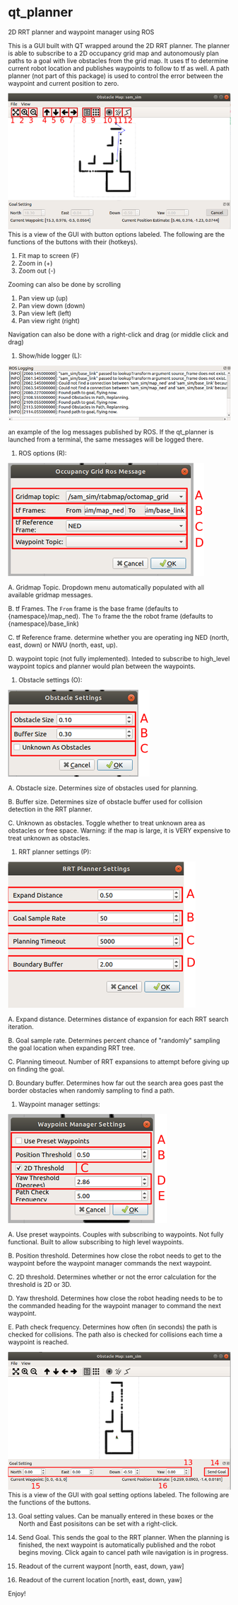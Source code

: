 # qt_planner
2D RRT planner and waypoint manager using ROS

This is a GUI built with QT wrapped around the 2D RRT planner.
The planner is able to subscribe to a 2D occupancy grid map and autonomously plan paths to a goal with live obstacles from the grid map. It uses tf to determine current robot location and publishes waypoints to follow to tf as well. A path planner (not part of this package) is used to control the error between the waypoint and current position to zero.

![qt_planner](/figures/qt_planner_options.png "qt_planner")
This is a view of the GUI with button options labeled.
The following are the functions of the buttons with their (hotkeys).
1. Fit map to screen (F)
1. Zoom in (+)
1. Zoom out (-)

  Zooming can also be done by scrolling

1. Pan view up (up)
1. Pan view down (down)
1. Pan view left (left)
1. Pan view right (right)

  Navigation can also be done with a right-click and drag (or middle click and drag)

1. Show/hide logger (L):

  ![logger](/figures/logger.png "logger")

  an example of the log messages published by ROS. If the qt_planner is launched from a terminal, the same messages will be logged there.

1. ROS options (R):

  ![ROS options](/figures/ROS_options.png "ROS Options")

  A. Gridmap Topic. Dropdown menu automatically populated with all available gridmap messages.

  B. tf Frames. The `From` frame is the base frame (defaults to {namespace}/map_ned). The `To` frame the the robot frame (defaults to {namespace}/base_link)

  C. tf Reference frame. determine whether you are operating ing NED (north, east, down) or NWU (north, east, up).

  D. waypoint topic (not fully implemented). Inteded to subscribe to high_level waypoint topics and planner would plan between the waypoints.  

1. Obstacle settings (O):

  ![obstacle settings](/figures/obstacle_properties.png "obstacle settings")

  A. Obstacle size. Determines size of obstacles used for planning.

  B. Buffer size. Determines size of obstacle buffer used for collision detection in the RRT planner.

  C. Unknown as obstacles. Toggle whether to treat unknown area as obstacles or free space. Warning: if the map is large, it is VERY expensive to treat unknown as obstacles.

1. RRT planner settings (P):

  ![RRT settings](/figures/RRT_settings.png "RRT settings")

  A. Expand distance. Determines distance of expansion for each RRT search iteration.

  B. Goal sample rate. Determines percent chance of "randomly" sampling the goal location when expanding RRT tree.

  C. Planning timeout. Number of RRT expansions to attempt before giving up on finding the goal.

  D. Boundary buffer. Determines how far out the search area goes past the border obstacles when randomly sampling to find a path.

1. Waypoint manager settings:

  ![wpm settings](/figures/wpm_settings.png "wpm settings")

  A. Use preset waypoints. Couples with subscribing to waypoints. Not fully functional. Built to allow subscribing to high level waypoints.

  B. Position threshold. Determines how close the robot needs to get to the waypoint before the waypoint manager commands the next waypoint.

  C. 2D threshold. Determines whether or not the error calculation for the threshold is 2D or 3D.

  D. Yaw threshold. Determines how close the robot heading needs to be to the commanded heading for the waypoint manager to command the next waypoint.

  E. Path check frequency. Determines how often (in seconds) the path is checked for collisions. The path also is checked for collisions each time a waypoint is reached.

![qt_planner2](/figures/qt_planner_options2.png "qt_planner2")
This is a view of the GUI with goal setting options labeled.
The following are the functions of the buttons.

13. Goal setting values. Can be manually entered in these boxes or the North and East posisitons can be set with a right-click.

1. Send Goal. This sends the goal to the RRT planner. When the planning is finished, the next waypoint is automatically published and the robot begins moving. Click again to cancel path wile navigation is in progress. 

1. Readout of the current waypont [north, east, down, yaw]
1. Readout of the current location [north, east, down, yaw]

Enjoy!
